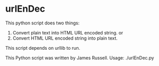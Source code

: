 # urlEnDec

This python script does two things:
1) Convert plain text into HTML URL encoded string.
or
2) Convert HTML URL encoded string into plain text.

This script depends on urllib to run.

This Python script was written by James Russell.
Usage: ./urlEnDec.py
